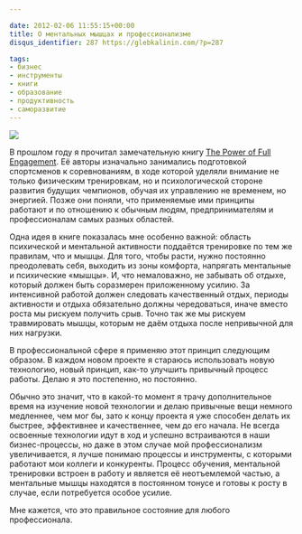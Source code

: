 ```yaml
---

date: 2012-02-06 11:55:15+00:00
title: О ментальных мышцах и профессионализме
disqus_identifier: 287 https://glebkalinin.com/?p=287

tags:
- бизнес
- инструменты
- книги
- образование
- продуктивность
- саморазвитие
---
```


![](https://raum7linodewp.s3.amazonaws.com/wp-content/uploads/2012/02/sebastian-newbold-coe.jpg)

В прошлом году я прочитал замечательную книгу [The Power of Full Engagement](http://www.amazon.com/gp/product/0743226747/ref=as_li_ss_tl?ie=UTF8&tag=glebkali-20&linkCode=as2&camp=1789&creative=390957&creativeASIN=0743226747). Её авторы изначально занимались подготовкой спортсменов к соревнованиям, в ходе которой уделяли внимание не только физическим тренировкам, но и психологической стороне развития будущих чемпионов, обучая их управлению не временем, но энергией. Позже они поняли, что применяемые ими принципы работают и по отношению к обычным людям, предпринимателям и профессионалам самых разных областей.

Одна идея в книге показалась мне особенно важной: область психической и ментальной активности поддаётся тренировке по тем же правилам, что и мышцы. Для того, чтобы расти, нужно постоянно преодолевать себя, выходить из зоны комфорта, напрягать ментальные и психические «мышцы». И, что немаловажно, не забывать об отдыхе, который должен быть соразмерен приложенному усилию. За интенсивной работой должен следовать качественный отдых, периоды активности и отдыха обязательно должны чередоваться, иначе вместо роста мы рискуем получить срыв. Точно так же мы рискуем травмировать мышцы, которым не даём отдыха после непривычной для них нагрузки.

В профессиональной сфере я применяю этот принцип следующим образом. В каждом новом проекте я стараюсь использовать новую технологию, новый принцип, как-то улучшить привычный процесс работы. Делаю я это постепенно, но постоянно.

Обычно это значит, что в какой-то момент я трачу дополнительное время на изучение новой технологии и делаю привычные вещи немного медленнее, чем мог бы, зато к концу проекта я уже способен делать их быстрее, эффективнее и качественнее, чем до его начала. Не всегда освоенные технологии идут в ход и успешно встраиваются в наши бизнес-процессы, но даже в этом случае мой профессионализм увеличивается, я лучше понимаю процессы и инструменты, с которыми работают мои коллеги и конкуренты. Процесс обучения, ментальной тренировки встроен в работу и является её неотъемлемой частью, а ментальные мышцы находятся в постоянном тонусе и готовы к росту в случае, если потребуется особое усилие.

Мне кажется, что это правильное состояние для любого профессионала.
